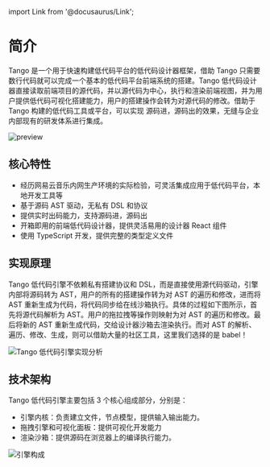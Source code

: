 import Link from '@docusaurus/Link';

# 简介

Tango 是一个用于快速构建低代码平台的低代码设计器框架，借助 Tango 只需要数行代码就可以完成一个基本的低代码平台前端系统的搭建。Tango 低代码设计器直接读取前端项目的源代码，并以源代码为中心，执行和渲染前端视图，并为用户提供低代码可视化搭建能力，用户的搭建操作会转为对源代码的修改。借助于 Tango 构建的低代码工具或平台，可以实现 源码进，源码出的效果，无缝与企业内部现有的研发体系进行集成。

<img src="https://p6.music.126.net/obj/wonDlsKUwrLClGjCm8Kx/30108735057/7ba9/dced/9ac3/420f6e04b371dd47de06e7d71142560d.gif" alt="preview" />

## 核心特性

- 经历网易云音乐内网生产环境的实际检验，可灵活集成应用于低代码平台，本地开发工具等
- 基于源码 AST 驱动，无私有 DSL 和协议
- 提供实时出码能力，支持源码进，源码出
- 开箱即用的前端低代码设计器，提供灵活易用的设计器 React 组件
- 使用 TypeScript 开发，提供完整的类型定义文件

## 实现原理

Tango 低代码引擎不依赖私有搭建协议和 DSL，而是直接使用源代码驱动，引擎内部将源码转为 AST，用户的所有的搭建操作转为对 AST 的遍历和修改，进而将 AST 重新生成为代码，将代码同步给在线沙箱执行。具体的过程如下图所示，首先将源代码解析为 AST。用户的拖拉拽等操作则映射为对 AST 的遍历和修改。最后将新的 AST 重新生成代码，交给设计器沙箱去渲染执行。而对 AST 的解析、遍历、修改、生成，则可以借助大量的社区工具，这里我们选择的是 babel！

![Tango 低代码引擎实现分析](https://p5.music.126.net/obj/wonDlsKUwrLClGjCm8Kx/30578073085/61cd/b2db/e103/9ed9dd334a6679c6ec18a02270efe446.png)

## 技术架构

Tango 低代码引擎主要包括 3 个核心组成部分，分别是：

- 引擎内核：负责建立文件，节点模型，提供输入输出能力。
- 拖拽引擎和可视化面板：提供可视化开发能力
- 渲染沙箱：提供源码在浏览器上的编译执行能力。

![引擎构成](https://p6.music.126.net/obj/wonDlsKUwrLClGjCm8Kx/30579167082/1404/27e2/b8e5/0c719ca82494a282080d73adeff7196e.png)
